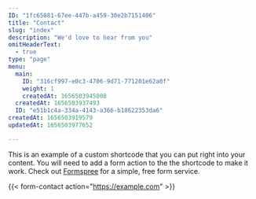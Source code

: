 ```yaml
---
ID: "1fc65081-67ee-447b-a459-30e2b7151406"
title: "Contact"
slug: "index"
description: "We'd love to hear from you"
omitHeaderText:
  - true
type: "page"
menu:
  main:
    ID: "316cf997-e0c3-4706-9d71-771201e62a0f"
    weight: 1
    createdAt: 1656503945008
  createdAt: 1656503937493
  ID: "e51b1c4a-334a-4143-a366-b18622353da6"
createdAt: 1656503919579
updatedAt: 1656503977652

---
```

This is an example of a custom shortcode that you can put right into your content. You will need to add a form action to the the shortcode to make it work. Check out [Formspree](https://formspree.io/) for a simple, free form service. 

{{< form-contact action="https://example.com"  >}}